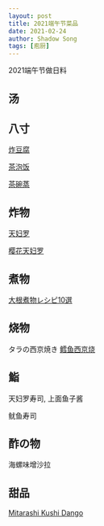 ```yaml
---
layout: post
title: 2021端午节菜品
date: 2021-02-24
author: Shadow Song
tags: [庖厨]
---
```


2021端午节做日料

## 汤

## 八寸

[炸豆腐](https://www.youtube.com/watch?v=hPurPKSjgtg&list=PLcSfiEC-bGU_ClTOOwpXKYSzSIGOUzJbP&index=23&ab_channel=MASA%E3%81%AE%E6%96%99%E7%90%86ABC)

[茶泡饭](https://www.youtube.com/watch?v=QdfNSIvDM-E&list=PLcSfiEC-bGU_ClTOOwpXKYSzSIGOUzJbP&index=24&ab_channel=MASA%E3%81%AE%E6%96%99%E7%90%86ABC)

[茶碗蒸](https://www.youtube.com/watch?v=OC4pKSBjTkw&ab_channel=MASA%E3%81%AE%E6%96%99%E7%90%86ABC)

## 炸物

[天妇罗](https://www.youtube.com/watch?v=EgII5lWlJu0&ab_channel=MASA%E3%81%AE%E6%96%99%E7%90%86ABC)

[樱花天妇罗](https://www.youtube.com/watch?v=XPp6RrEGc5k&ab_channel=JunsKitchen)

## 煮物

[大根煮物レシピ10選](https://www.youtube.com/watch?v=bwTcQ5seis4&ab_channel=macaroni%7C%E3%83%9E%E3%82%AB%E3%83%AD%E3%83%8B)

## 烧物

タラの西京焼き [鳕鱼西京烧](https://www.youtube.com/watch?v=nFpWRjYkxVY&ab_channel=MASA%E3%81%AE%E6%96%99%E7%90%86ABC)

## 鮨

天妇罗寿司, 上面鱼子酱

鱿鱼寿司

## 酢の物

海螺味增沙拉

## 甜品

[Mitarashi Kushi Dango](https://www.youtube.com/watch?v=Tiap60nsF7U&list=PLcSfiEC-bGU_ClTOOwpXKYSzSIGOUzJbP&index=22&ab_channel=MASA%E3%81%AE%E6%96%99%E7%90%86ABC)